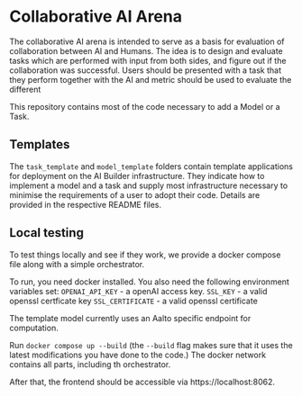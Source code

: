 # Collaborative AI Arena

The collaborative AI arena is intended to serve as a basis for evaluation of collaboration between AI and Humans. The idea is to design and evaluate tasks which are performed with input from both sides, and figure out if the collaboration was successful.
Users should be presented with a task that they perform together with the AI and metric should be used to evaluate the different

This repository contains most of the code necessary to add a Model or a Task.

## Templates

The `task_template` and `model_template` folders contain template applications for deployment on the AI Builder infrastructure.
They indicate how to implement a model and a task and supply most infrastructure necessary to minimise the requirements of a user to adopt their code.
Details are provided in the respective README files.

## Local testing

To test things locally and see if they work, we provide a docker compose file along with a simple orchestrator.

To run, you need docker installed.
You also need the following environment variables set:
`OPENAI_API_KEY` - a openAI access key.
`SSL_KEY` - a valid openssl certficate key
`SSL_CERTIFICATE` - a valid openssl certificate

The template model currently uses an Aalto specific endpoint for computation.

Run `docker compose up --build` (the `--build` flag makes sure that it uses the latest modifications you have done to the code.)
The docker network contains all parts, including th orchestrator.

After that, the frontend should be accessible via https://localhost:8062.
